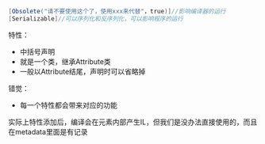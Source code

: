 ```C#
[Obsolete("请不要使用这个了，使用xxx来代替"，true)]//影响编译器的运行
[Serializable]//可以序列化和反序列化，可以影响程序的运行
```

特性：
- 中括号声明
- 就是一个类，继承Attribute类
- 一般以Attribute结尾，声明时可以省略掉

错觉：
- 每一个特性都会带来对应的功能

实际上特性添加后，编译会在元素内部产生IL，但我们是没办法直接使用的，而且在metadata里面是有记录